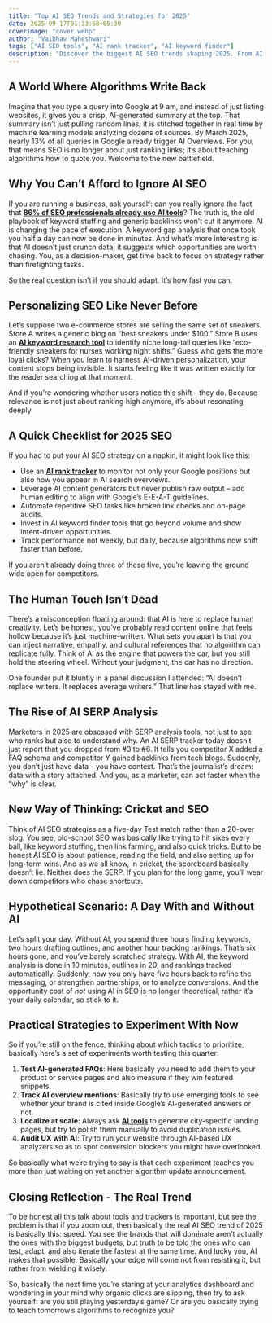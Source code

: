```yaml
---
title: "Top AI SEO Trends and Strategies for 2025"
date: 2025-09-17T01:33:58+05:30
coverImage: "cover.webp"
author: "Vaibhav Maheshwari"
tags: ["AI SEO tools", "AI rank tracker", "AI keyword finder"]
description: "Discover the biggest AI SEO trends shaping 2025. From AI rank trackers and keyword finders to SERP analysis and content automation, learn strategies to stay ahead."
---
```


<!-- # **Top AI SEO Trends and Strategies for 2025 | Serplux** -->

## **A World Where Algorithms Write Back**

Imagine that you type a query into Google at 9 am, and instead of just listing websites, it gives you a crisp, AI-generated summary at the top. That summary isn’t just pulling random lines; it is stitched together in real time by machine learning models analyzing dozens of sources. By March 2025, nearly 13% of all queries in Google already trigger AI Overviews. For you, that means SEO is no longer about just ranking links; it’s about teaching algorithms how to quote you. Welcome to the new battlefield.

## **Why You Can’t Afford to Ignore AI SEO**

If you are running a business, ask yourself: can you really ignore the fact that [**86% of SEO professionals already use AI tools**](https://www.seoclarity.net/research/impact-generative-ai)? The truth is, the old playbook of keyword stuffing and generic backlinks won’t cut it anymore. AI is changing the pace of execution. A keyword gap analysis that once took you half a day can now be done in minutes. And what’s more interesting is that AI doesn’t just crunch data; it suggests which opportunities are worth chasing. You, as a decision-maker, get time back to focus on strategy rather than firefighting tasks.

So the real question isn’t if you should adapt. It’s how fast you can.

## **Personalizing SEO Like Never Before**

Let’s suppose two e-commerce stores are selling the same set of sneakers. Store A writes a generic blog on “best sneakers under $100.” Store B uses an [**AI keyword research tool**](https://serplux.com/agents/keyword-analyzer) to identify niche long-tail queries like “eco-friendly sneakers for nurses working night shifts.” Guess who gets the more loyal clicks? When you learn to harness AI-driven personalization, your content stops being invisible. It starts feeling like it was written exactly for the reader searching at that moment.

And if you’re wondering whether users notice this shift - they do. Because relevance is not just about ranking high anymore, it’s about resonating deeply.

## **A Quick Checklist for 2025 SEO**

If you had to put your AI SEO strategy on a napkin, it might look like this:

- Use an [**AI rank tracker**](https://serplux.com/ai-search-tracking) to monitor not only your Google positions but also how you appear in AI search overviews.
- Leverage AI content generators but never publish raw output – add human editing to align with Google’s E-E-A-T guidelines.
- Automate repetitive SEO tasks like broken link checks and on-page audits.
- Invest in AI keyword finder tools that go beyond volume and show intent-driven opportunities.
- Track performance not weekly, but daily, because algorithms now shift faster than before.

If you aren’t already doing three of these five, you’re leaving the ground wide open for competitors.

## **The Human Touch Isn’t Dead**

There’s a misconception floating around: that AI is here to replace human creativity. Let’s be honest, you’ve probably read content online that feels hollow because it’s just machine-written. What sets you apart is that you can inject narrative, empathy, and cultural references that no algorithm can replicate fully. Think of AI as the engine that powers the car, but you still hold the steering wheel. Without your judgment, the car has no direction.

One founder put it bluntly in a panel discussion I attended: “AI doesn’t replace writers. It replaces average writers.” That line has stayed with me.

## **The Rise of AI SERP Analysis**

Marketers in 2025 are obsessed with SERP analysis tools, not just to see who ranks but also to understand why. An AI SERP tracker today doesn’t just report that you dropped from #3 to #6. It tells you competitor X added a FAQ schema and competitor Y gained backlinks from tech blogs. Suddenly, you don’t just have data - you have context. That’s the journalist’s dream: data with a story attached. And you, as a marketer, can act faster when the “why” is clear.

## **New Way of Thinking: Cricket and SEO**

Think of AI SEO strategies as a five-day Test match rather than a 20-over slog. You see, old-school SEO was basically like trying to hit sixes every ball, like keyword stuffing, then link farming, and also quick tricks. But to be honest AI SEO is about patience, reading the field, and also setting up for long-term wins. And as we all know, in cricket, the scoreboard basically doesn’t lie. Neither does the SERP. If you plan for the long game, you’ll wear down competitors who chase shortcuts.

## **Hypothetical Scenario: A Day With and Without AI**

Let’s split your day. Without AI, you spend three hours finding keywords, two hours drafting outlines, and another hour tracking rankings. That’s six hours gone, and you’ve barely scratched strategy. With AI, the keyword analysis is done in 10 minutes, outlines in 20, and rankings tracked automatically. Suddenly, now you only have five hours back to refine the messaging, or strengthen partnerships, or to analyze conversions. And the opportunity cost of _not_ using AI in SEO is no longer theoretical, rather it’s your daily calendar, so stick to it.

## **Practical Strategies to Experiment With Now**

So if you’re still on the fence, thinking about which tactics to prioritize, basically here’s a set of experiments worth testing this quarter:

1. **Test AI-generated FAQs**: Here basically you need to add them to your product or service pages and also measure if they win featured snippets.
2. **Track AI overview mentions**: Basically try to use emerging tools to see whether your brand is cited inside Google’s AI-generated answers or not.
3. **Localize at scale**: Always ask [**AI tools**](https://serplux.com/) to generate city-specific landing pages, but try to polish them manually to avoid duplication issues.
4. **Audit UX with AI**: Try to run your website through AI-based UX analyzers so as to spot conversion blockers you might have overlooked.

So basically what we’re trying to say is that each experiment teaches you more than just waiting on yet another algorithm update announcement.

## **Closing Reflection - The Real Trend**

To be honest all this talk about tools and trackers is important, but see the problem is that if you zoom out, then basically the real AI SEO trend of 2025 is basically this: speed. You see the brands that will dominate aren’t actually the ones with the biggest budgets, but truth to be told the ones who can test, adapt, and also iterate the fastest at the same time. And lucky you, AI makes that possible. Basically your edge will come not from resisting it, but rather from wielding it wisely.

So, basically the next time you’re staring at your analytics dashboard and wondering in your mind why organic clicks are slipping, then try to ask yourself: are you still playing yesterday’s game? Or are you basically trying to teach tomorrow’s algorithms to recognize you?

